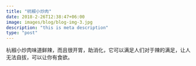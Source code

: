 ```yaml
---
title: "杭椒小炒肉"
date: 2018-2-26T12:38:47+06:00
image: images/blog/blog-img-3.jpg
description: "this is meta description"
type: "post"
---
```


杭椒小炒肉味道鲜辣，而且很开胃，助消化，它可以满足人们对于辣的满足，让人无法自拔，可以让你有食欲。
